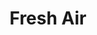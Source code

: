 ---
title:         "Fresh Air"
description:   "Fresh Air from WHYY, the Peabody Award-winning weekday magazine of contemporary arts and issues, is one of public radio's most popular programs. Hosted by Terry Gross, the show features intimate conversations with today's biggest luminaries."
url-thumbnail: "http://media.npr.org/images/podcasts/2013/primary/fresh_air.png"
url-rss:       "http://www.npr.org/rss/podcast.php?id=13"
url-web:       "http://freshair.npr.org/"
url-itunes:    "https://itunes.apple.com/us/podcast/npr-programs-fresh-air-podcast/id214089682?mt=2&uo=4"
tags:         [interview, culture]
---